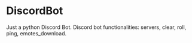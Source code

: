 # DiscordBot
Just a python Discord Bot.
Discord bot functionalities: servers, clear, roll, ping, emotes_download.
